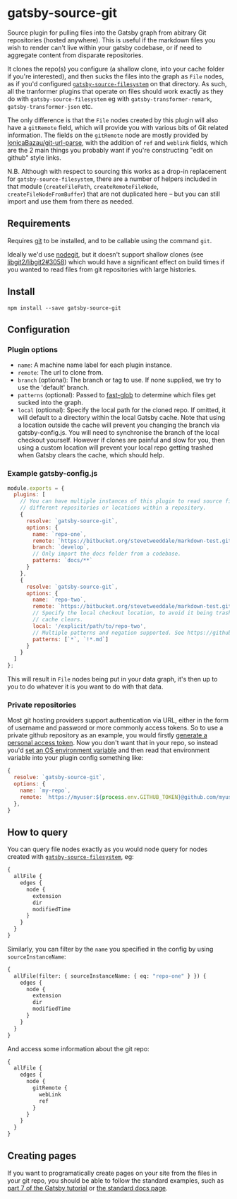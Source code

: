 # gatsby-source-git

Source plugin for pulling files into the Gatsby graph from abitrary Git repositories (hosted anywhere). This is useful if the markdown files you wish to render can't live within your gatsby codebase, or if need to aggregate content from disparate repositories.

It clones the repo(s) you configure (a shallow clone, into your cache folder if
you're interested), and then sucks the files into the graph as `File` nodes, as
if you'd configured
[`gatsby-source-filesystem`](https://www.gatsbyjs.org/packages/gatsby-source-filesystem/)
on that directory. As such, all the tranformer plugins that operate on files
should work exactly as they do with `gatsby-source-filesystem` eg with
`gatsby-transformer-remark`, `gatsby-transformer-json` etc.

The only difference is that the `File` nodes created by this plugin will
also have a `gitRemote` field, which will provide you with various bits of
Git related information. The fields on the `gitRemote` node are
mostly provided by
[IonicaBazau/git-url-parse](https://github.com/IonicaBizau/git-url-parse), with
the addition of `ref` and `weblink` fields, which are
the 2 main things you probably want if you're constructing "edit on github"
style links.

N.B. Although with respect to sourcing this works as a drop-in replacement for `gatsby-source-filesystem`, there are a number of helpers included in that module (`createFilePath`, `createRemoteFileNode`, `createFileNodeFromBuffer`) that are not duplicated here – but you can still import and use them from there as needed.

## Requirements

Requires [git](http://git-scm.com/downloads) to be installed, and to be callable using the command `git`.

Ideally we'd use [nodegit](https://github.com/nodegit/nodegit), but it doesn't support shallow clones (see [libgit2/libgit2#3058](https://github.com/libgit2/libgit2/issues/3058)) which would have a significant effect on build times if you wanted to read files from git repositories with large histories.

## Install

`npm install --save gatsby-source-git`

## Configuration

### Plugin options

- `name`: A machine name label for each plugin instance.
- `remote`: The url to clone from.
- `branch` (optional): The branch or tag to use. If none supplied, we try to use the
  'default' branch.
- `patterns` (optional): Passed to
  [fast-glob](https://github.com/mrmlnc/fast-glob) to determine which files get
  sucked into the graph.
- `local` (optional): Specify the local path for the cloned repo. If omitted,
  it will default to a directory within the local Gatsby cache. Note that using
  a location outside the cache will prevent you changing the branch via
  gatsby-config.js. You will need to synchronise the branch of the local
  checkout yourself. However if clones are painful and slow for you, then using
  a custom location will prevent your local repo getting trashed when Gatsby
  clears the cache, which should help.

### Example gatsby-config.js

```javascript
module.exports = {
  plugins: [
    // You can have multiple instances of this plugin to read source files from
    // different repositories or locations within a repository.
    {
      resolve: `gatsby-source-git`,
      options: {
        name: `repo-one`,
        remote: `https://bitbucket.org/stevetweeddale/markdown-test.git`,
        branch: `develop`,
        // Only import the docs folder from a codebase.
        patterns: `docs/**`
      }
    },
    {
      resolve: `gatsby-source-git`,
      options: {
        name: `repo-two`,
        remote: `https://bitbucket.org/stevetweeddale/markdown-test.git`,
        // Specify the local checkout location, to avoid it being trashed on
        // cache clears.
        local: '/explicit/path/to/repo-two',
        // Multiple patterns and negation supported. See https://github.com/mrmlnc/fast-glob
        patterns: [`*`, `!*.md`]
      }
    }
  ]
};
```

This will result in `File` nodes being put in your data graph, it's then up to you to do whatever it is you want to do with that data.

### Private repositories

Most git hosting providers support authentication via URL, either in the form of username and password or more commonly access tokens. So to use a private github repository as an example, you would firstly [generate a personal access token](https://help.github.com/en/github/authenticating-to-github/creating-a-personal-access-token-for-the-command-line). Now you don't want that in your repo, so instead you'd [set an OS environment variable](https://www.gatsbyjs.org/docs/environment-variables/#server-side-nodejs) and then read that environment variable into your plugin config something like:

```javascript
{
  resolve: `gatsby-source-git`,
  options: {
    name: `my-repo`,
    remote: `https://myuser:${process.env.GITHUB_TOKEN}@github.com/myuser/my-repo`,
  },
}
```

## How to query

You can query file nodes exactly as you would node query for nodes created with
[`gatsby-source-filesystem`](https://www.gatsbyjs.org/packages/gatsby-source-filesystem/),
eg:

```graphql
{
  allFile {
    edges {
      node {
        extension
        dir
        modifiedTime
      }
    }
  }
}
```

Similarly, you can filter by the `name` you specified in the config by using
`sourceInstanceName`:

```graphql
{
  allFile(filter: { sourceInstanceName: { eq: "repo-one" } }) {
    edges {
      node {
        extension
        dir
        modifiedTime
      }
    }
  }
}
```

And access some information about the git repo:

```graphql
{
  allFile {
    edges {
      node {
        gitRemote {
          webLink
          ref
        }
      }
    }
  }
}
```

## Creating pages

If you want to programatically create pages on your site from the files in your git repo, you should be able to follow the standard examples, such as [part 7 of the Gatsby tutorial](https://www.gatsbyjs.org/tutorial/part-seven/) or [the standard docs page](https://www.gatsbyjs.org/docs/creating-and-modifying-pages/#creating-pages-in-gatsby-nodejs).
